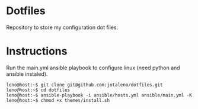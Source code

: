 # Dotfiles

Repository to store my configuration dot files.

# Instructions

Run the main.yml ansible playbook to configure linux (need python and ansible instaled).

```console
leno@host:~$ git clone git@github.com:jotaleno/dotfiles.git
leno@host:~$ cd dotfiles
leno@host:~$ ansible-playbook -i ansible/hosts.yml ansible/main.yml -K
leno@host:~$ chmod +x themes/install.sh
```
